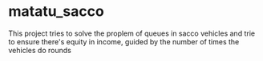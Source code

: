 # matatu_sacco
This project tries to solve the proplem of queues in sacco vehicles and trie to ensure there's equity in income, guided by the number of times the vehicles do rounds
